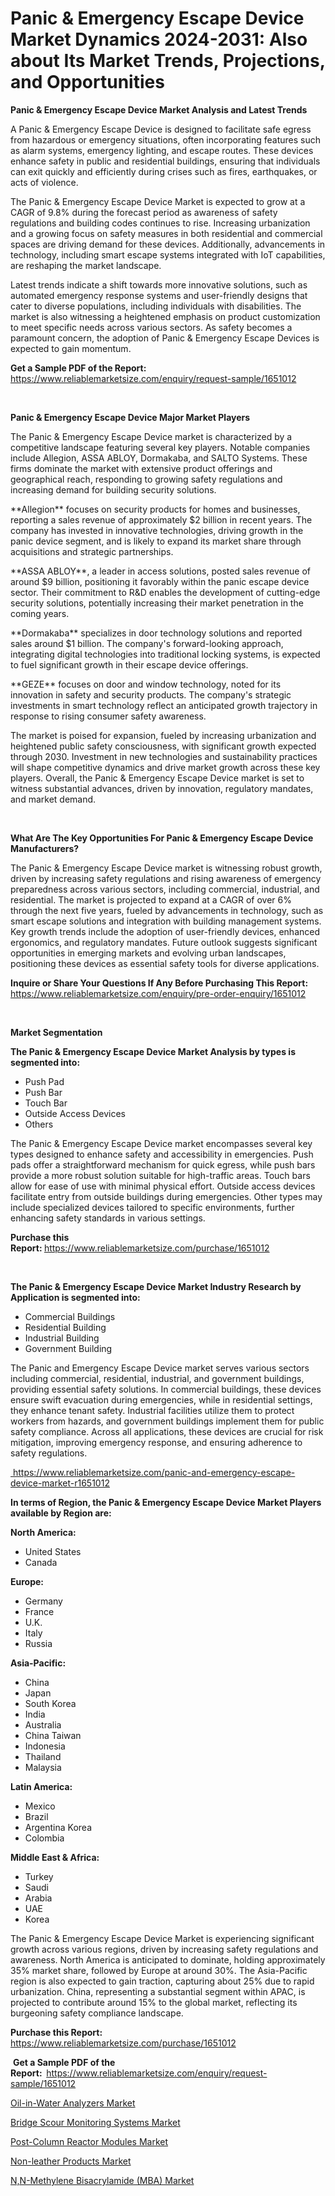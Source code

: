 <p><h1>Panic & Emergency Escape Device Market Dynamics 2024-2031: Also about Its Market Trends, Projections, and Opportunities</h1></p><p><strong>Panic & Emergency Escape Device Market Analysis and Latest Trends</strong></p>
<p><p>A Panic & Emergency Escape Device is designed to facilitate safe egress from hazardous or emergency situations, often incorporating features such as alarm systems, emergency lighting, and escape routes. These devices enhance safety in public and residential buildings, ensuring that individuals can exit quickly and efficiently during crises such as fires, earthquakes, or acts of violence.</p><p>The Panic & Emergency Escape Device Market is expected to grow at a CAGR of 9.8% during the forecast period as awareness of safety regulations and building codes continues to rise. Increasing urbanization and a growing focus on safety measures in both residential and commercial spaces are driving demand for these devices. Additionally, advancements in technology, including smart escape systems integrated with IoT capabilities, are reshaping the market landscape. </p><p>Latest trends indicate a shift towards more innovative solutions, such as automated emergency response systems and user-friendly designs that cater to diverse populations, including individuals with disabilities. The market is also witnessing a heightened emphasis on product customization to meet specific needs across various sectors. As safety becomes a paramount concern, the adoption of Panic & Emergency Escape Devices is expected to gain momentum.</p></p>
<p><strong>Get a Sample PDF of the Report:&nbsp;</strong> <a href="https://www.reliablemarketsize.com/enquiry/request-sample/1651012?utm_campaign=1133&utm_medium=2&utm_source=Github&utm_content=ia&utm_term=12102024&utm_id=panic-emergency-escape-device">https://www.reliablemarketsize.com/enquiry/request-sample/1651012</a></p>
<p>&nbsp;</p>
<p><strong>Panic & Emergency Escape Device Major Market Players</strong></p>
<p><p>The Panic & Emergency Escape Device market is characterized by a competitive landscape featuring several key players. Notable companies include Allegion, ASSA ABLOY, Dormakaba, and SALTO Systems. These firms dominate the market with extensive product offerings and geographical reach, responding to growing safety regulations and increasing demand for building security solutions.</p><p>**Allegion** focuses on security products for homes and businesses, reporting a sales revenue of approximately $2 billion in recent years. The company has invested in innovative technologies, driving growth in the panic device segment, and is likely to expand its market share through acquisitions and strategic partnerships.</p><p>**ASSA ABLOY**, a leader in access solutions, posted sales revenue of around $9 billion, positioning it favorably within the panic escape device sector. Their commitment to R&D enables the development of cutting-edge security solutions, potentially increasing their market penetration in the coming years.</p><p>**Dormakaba** specializes in door technology solutions and reported sales around $1 billion. The company's forward-looking approach, integrating digital technologies into traditional locking systems, is expected to fuel significant growth in their escape device offerings.</p><p>**GEZE** focuses on door and window technology, noted for its innovation in safety and security products. The company's strategic investments in smart technology reflect an anticipated growth trajectory in response to rising consumer safety awareness.</p><p>The market is poised for expansion, fueled by increasing urbanization and heightened public safety consciousness, with significant growth expected through 2030. Investment in new technologies and sustainability practices will shape competitive dynamics and drive market growth across these key players. Overall, the Panic & Emergency Escape Device market is set to witness substantial advances, driven by innovation, regulatory mandates, and market demand.</p></p>
<p>&nbsp;</p>
<p><strong>What Are The Key Opportunities For Panic & Emergency Escape Device Manufacturers?</strong></p>
<p><p>The Panic & Emergency Escape Device market is witnessing robust growth, driven by increasing safety regulations and rising awareness of emergency preparedness across various sectors, including commercial, industrial, and residential. The market is projected to expand at a CAGR of over 6% through the next five years, fueled by advancements in technology, such as smart escape solutions and integration with building management systems. Key growth trends include the adoption of user-friendly devices, enhanced ergonomics, and regulatory mandates. Future outlook suggests significant opportunities in emerging markets and evolving urban landscapes, positioning these devices as essential safety tools for diverse applications.</p></p>
<p><strong>Inquire or Share Your Questions If Any Before Purchasing This Report:</strong> <a href="https://www.reliablemarketsize.com/enquiry/pre-order-enquiry/1651012?utm_campaign=1133&utm_medium=2&utm_source=Github&utm_content=ia&utm_term=12102024&utm_id=panic-emergency-escape-device">https://www.reliablemarketsize.com/enquiry/pre-order-enquiry/1651012</a></p>
<p>&nbsp;</p>
<p><strong>Market Segmentation</strong></p>
<p><strong>The Panic & Emergency Escape Device Market Analysis by types is segmented into:</strong></p>
<p><ul><li>Push Pad</li><li>Push Bar</li><li>Touch Bar</li><li>Outside Access Devices</li><li>Others</li></ul></p>
<p><p>The Panic & Emergency Escape Device market encompasses several key types designed to enhance safety and accessibility in emergencies. Push pads offer a straightforward mechanism for quick egress, while push bars provide a more robust solution suitable for high-traffic areas. Touch bars allow for ease of use with minimal physical effort. Outside access devices facilitate entry from outside buildings during emergencies. Other types may include specialized devices tailored to specific environments, further enhancing safety standards in various settings.</p></p>
<p><strong>Purchase this Report:&nbsp;</strong><a href="https://www.reliablemarketsize.com/purchase/1651012?utm_campaign=1133&utm_medium=2&utm_source=Github&utm_content=ia&utm_term=12102024&utm_id=panic-emergency-escape-device">https://www.reliablemarketsize.com/purchase/1651012</a></p>
<p>&nbsp;</p>
<p><strong>The Panic & Emergency Escape Device Market Industry Research by Application is segmented into:</strong></p>
<p><ul><li>Commercial Buildings</li><li>Residential Building</li><li>Industrial Building</li><li>Government Building</li></ul></p>
<p><p>The Panic and Emergency Escape Device market serves various sectors including commercial, residential, industrial, and government buildings, providing essential safety solutions. In commercial buildings, these devices ensure swift evacuation during emergencies, while in residential settings, they enhance tenant safety. Industrial facilities utilize them to protect workers from hazards, and government buildings implement them for public safety compliance. Across all applications, these devices are crucial for risk mitigation, improving emergency response, and ensuring adherence to safety regulations.</p></p>
<p><a href="https://www.reliablemarketsize.com/panic-and-emergency-escape-device-market-r1651012?utm_campaign=1133&utm_medium=2&utm_source=Github&utm_content=ia&utm_term=12102024&utm_id=panic-emergency-escape-device">&nbsp;https://www.reliablemarketsize.com/panic-and-emergency-escape-device-market-r1651012</a></p>
<p><strong>In terms of Region, the Panic & Emergency Escape Device Market Players available by Region are:</strong></p>
<p>
    <p> <strong> North America: </strong>
        <ul>
            <li>United States</li>
            <li>Canada</li>
        </ul>
        </p> 
    <p> <strong> Europe: </strong>
        <ul>
            <li>Germany</li>
            <li>France</li>
            <li>U.K.</li>
            <li>Italy</li>
            <li>Russia</li>
        </ul>
        </p> 
    <p> <strong> Asia-Pacific: </strong>
        <ul>
            <li>China</li>
            <li>Japan</li>
            <li>South Korea</li>
            <li>India</li>
            <li>Australia</li>
            <li>China Taiwan</li>
            <li>Indonesia</li>
            <li>Thailand</li>
            <li>Malaysia</li>
        </ul>
        </p> 
    <p> <strong> Latin America: </strong>
        <ul>
            <li>Mexico</li>
            <li>Brazil</li>
            <li>Argentina Korea</li>
            <li>Colombia</li>
        </ul>
        </p> 
    <p> <strong> Middle East & Africa: </strong>
        <ul>
            <li>Turkey</li>
            <li>Saudi</li>
            <li>Arabia</li>
            <li>UAE</li>
            <li>Korea</li>
        </ul>
    </p>
    </p>
<p><p>The Panic & Emergency Escape Device Market is experiencing significant growth across various regions, driven by increasing safety regulations and awareness. North America is anticipated to dominate, holding approximately 35% market share, followed by Europe at around 30%. The Asia-Pacific region is also expected to gain traction, capturing about 25% due to rapid urbanization. China, representing a substantial segment within APAC, is projected to contribute around 15% to the global market, reflecting its burgeoning safety compliance landscape.</p></p>
<p><strong>Purchase this Report: </strong><a href="https://www.reliablemarketsize.com/purchase/1651012?utm_campaign=1133&utm_medium=2&utm_source=Github&utm_content=ia&utm_term=12102024&utm_id=panic-emergency-escape-device">https://www.reliablemarketsize.com/purchase/1651012</a></p>
<p>&nbsp;<strong>Get a Sample PDF of the Report:&nbsp;&nbsp;</strong><a href="https://www.reliablemarketsize.com/enquiry/request-sample/1651012?utm_campaign=1133&utm_medium=2&utm_source=Github&utm_content=ia&utm_term=12102024&utm_id=panic-emergency-escape-device">https://www.reliablemarketsize.com/enquiry/request-sample/1651012</a></p>
<p><strong></strong></p>
<p><p><a href="https://www.linkedin.com/pulse/driving-factors-behind-oil-in-water-analyzers-market-1owye?utm_campaign=1133&utm_medium=2&utm_source=Github&utm_content=ia&utm_term=12102024&utm_id=panic-emergency-escape-device">Oil-in-Water Analyzers Market</a></p><p><a href="https://www.linkedin.com/pulse/evaluating-global-bridge-scour-monitoring-systems-market-4slze?utm_campaign=1133&utm_medium=2&utm_source=Github&utm_content=ia&utm_term=12102024&utm_id=panic-emergency-escape-device">Bridge Scour Monitoring Systems Market</a></p><p><a href="https://www.linkedin.com/pulse/analyzing-post-column-reactor-modules-market-dynamics-growth-drivers-0prae?utm_campaign=1133&utm_medium=2&utm_source=Github&utm_content=ia&utm_term=12102024&utm_id=panic-emergency-escape-device">Post-Column Reactor Modules Market</a></p><p><a href="https://github.com/SidorelaGurakuqi596/Market-Research-Report-List-1/blob/main/non-leather-products-market.md?utm_campaign=1133&utm_medium=2&utm_source=Github&utm_content=ia&utm_term=12102024&utm_id=panic-emergency-escape-device">Non-leather Products Market</a></p><p><a href="https://github.com/laurettae0ac/Market-Research-Report-List-1/blob/main/nn-methylene-bisacrylamide-mba-market.md?utm_campaign=1133&utm_medium=2&utm_source=Github&utm_content=ia&utm_term=12102024&utm_id=panic-emergency-escape-device">N,N-Methylene Bisacrylamide (MBA) Market</a></p></p>